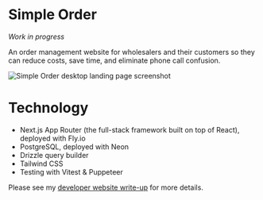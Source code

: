 # Simple Order

_Work in progress_

An order management website for wholesalers and their customers so they can reduce costs, save time, and eliminate phone call confusion.

![Simple Order desktop landing page screenshot](https://raw.githubusercontent.com/danedwardsdeveloper/simple-order/main/misc/github-read-me-mockup.webp)

# Technology

- Next.js App Router (the full-stack framework built on top of React), deployed with Fly.io
- PostgreSQL, deployed with Neon
- Drizzle query builder
- Tailwind CSS
- Testing with Vitest & Puppeteer

Please see my [developer website write-up](http://danedwardsdeveloper.com/projects/simple-order) for more details.
